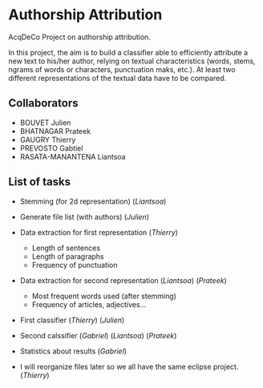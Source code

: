 # Authorship Attribution
AcqDeCo Project on authorship attribution.

In this project, the aim is to build a classifier able to efficiently attribute a new text to his/her
author, relying on textual characteristics (words, stems, ngrams of words or characters, punctuation
maks, etc.). At least two different representations of the textual data have to be compared.

## Collaborators
- BOUVET Julien
- BHATNAGAR Prateek
- GAUGRY Thierry
- PREVOSTO Gabtiel
- RASATA-MANANTENA Liantsoa

## List of tasks
- Stemming (for 2d representation) (*Liantsoa*)
- Generate file list (with authors) (*Julien*)
- Data extraction for first representation (*Thierry*)
  * Length of sentences
  * Length of paragraphs
  * Frequency of punctuation
- Data extraction for second representation (*Liantsoa*) (*Prateek*)
  * Most frequent words used (after stemming)
  * Frequency of articles, adjectives...
- First classifier (*Thierry*) (*Julien*)
- Second calssifier (*Gabriel*) (*Liantsoa*) (*Prateek*)
- Statistics about results (*Gabriel*)


- I will reorganize files later so we all have the same eclipse project. (*Thierry*)

